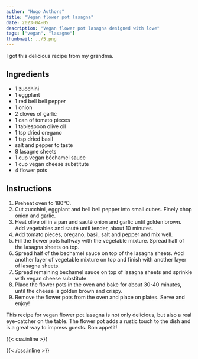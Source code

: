 ```yaml
---
author: "Hugo Authors"
title: "Vegan flower pot lasagna"
date: 2023-04-05
description: "Vegan flower pot lasagna designed with love"
tags: ["vegan", "lasagne"]
thumbnail: ../5.png
---
```


I got this delicious recipe from my grandma.

## Ingredients

- 1 zucchini
- 1 eggplant
- 1 red bell bell pepper
- 1 onion
- 2 cloves of garlic
- 1 can of tomato pieces
- 1 tablespoon olive oil
- 1 tsp dried oregano
- 1 tsp dried basil
- salt and pepper to taste
- 8 lasagne sheets
- 1 cup vegan béchamel sauce
- 1 cup vegan cheese substitute
- 4 flower pots

## Instructions

1. Preheat oven to 180°C.
2. Cut zucchini, eggplant and bell bell pepper into small cubes. Finely chop onion and garlic.
3. Heat olive oil in a pan and sauté onion and garlic until golden brown. Add vegetables and sauté until tender, about 10 minutes.
4. Add tomato pieces, oregano, basil, salt and pepper and mix well.
5. Fill the flower pots halfway with the vegetable mixture. Spread half of the lasagna sheets on top.
6. Spread half of the bechamel sauce on top of the lasagna sheets. Add another layer of vegetable mixture on top and finish with another layer of lasagna sheets.
7. Spread remaining bechamel sauce on top of lasagna sheets and sprinkle with vegan cheese substitute.
8. Place the flower pots in the oven and bake for about 30-40 minutes, until the cheese is golden brown and crispy.
9. Remove the flower pots from the oven and place on plates. Serve and enjoy!

This recipe for vegan flower pot lasagna is not only delicious, but also a real eye-catcher on the table. The flower pot adds a rustic touch to the dish and is a great way to impress guests. Bon appetit!

{{< css.inline >}}

<style>
.canon { background: white; width: 100%; height: auto; }
</style>

{{< /css.inline >}}

